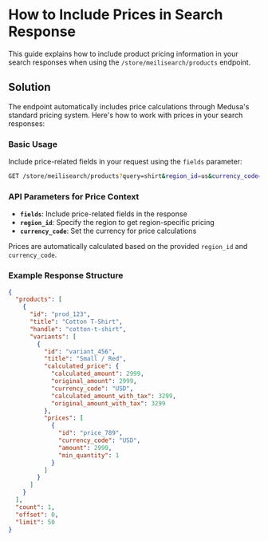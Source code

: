 # How to Include Prices in Search Response

This guide explains how to include product pricing information in your search responses when using the `/store/meilisearch/products` endpoint.

## Solution

The endpoint automatically includes price calculations through Medusa's standard pricing system. Here's how to work with prices in your search responses:

### Basic Usage

Include price-related fields in your request using the `fields` parameter:

```bash
GET /store/meilisearch/products?query=shirt&region_id=us&currency_code=usd&fields=id,title,handle,*variants.calculated_price,*variants.prices
```

### API Parameters for Price Context

- **`fields`**: Include price-related fields in the response
- **`region_id`**: Specify the region to get region-specific pricing
- **`currency_code`**: Set the currency for price calculations

Prices are automatically calculated based on the provided `region_id` and `currency_code`.

### Example Response Structure

```json
{
  "products": [
    {
      "id": "prod_123",
      "title": "Cotton T-Shirt",
      "handle": "cotton-t-shirt",
      "variants": [
        {
          "id": "variant_456",
          "title": "Small / Red",
          "calculated_price": {
            "calculated_amount": 2999,
            "original_amount": 2999,
            "currency_code": "USD",
            "calculated_amount_with_tax": 3299,
            "original_amount_with_tax": 3299
          },
          "prices": [
            {
              "id": "price_789",
              "currency_code": "USD",
              "amount": 2999,
              "min_quantity": 1
            }
          ]
        }
      ]
    }
  ],
  "count": 1,
  "offset": 0,
  "limit": 50
}
```
